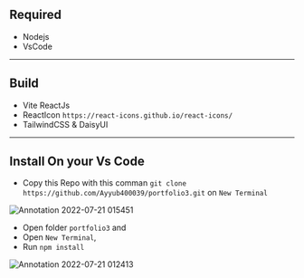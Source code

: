 ## Required
* Nodejs
* VsCode
---
## Build
* Vite ReactJs
* ReactIcon `https://react-icons.github.io/react-icons/`
* TailwindCSS & DaisyUI
---
## Install On your Vs Code 
* Copy this Repo with this comman `git clone https://github.com/Ayyub400039/portfolio3.git` on `New Terminal`
> 
![Annotation 2022-07-21 015451](https://user-images.githubusercontent.com/96269783/180060684-b8501781-c6a9-40a5-9b3e-bdac2912d0f6.png)
> 
* Open folder `portfolio3` and 
* Open `New Terminal`, 
* Run `npm install`
> 
![Annotation 2022-07-21 012413](https://user-images.githubusercontent.com/96269783/180055206-371db041-8130-442c-91e3-c9e4fd08f669.png)
